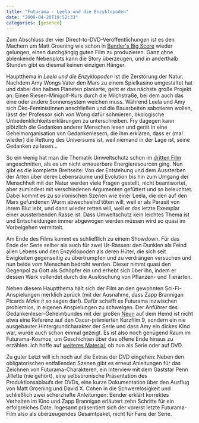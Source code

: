 ```yaml
---
title: "Futurama - Leela und die Enzyklopoden"
date: "2009-04-20T19:52:33"
categories: [gesehen]
---
```


Zum Abschluss der vier Direct-to-DVD-Veröffentlichungen ist es den Machern um Matt Groening wie schon in [Bender's Big Score](/2008/04/10/futurama-benders-big-score/) wieder gelungen, einen durchgängig guten Film zu produzieren. Ganz ohne ablenkende Nebenplots kann die Story überzeugen, und in anderthalb Stunden gibt es diesmal keinen einzigen Hänger.

Hauptthema in *Leela und die Enzyklopoden* ist die Zerstörung der Natur. Nachdem Amy Wongs Vater den Mars zu einem Spielkasino umgestaltet hat und dabei den halben Planeten planierte, geht er das nächste große Projekt an: Einen Riesen-Minigolf-Kurs durch die Milchstraße, bei dem auch das eine oder andere Sonnensystem weichen muss. Während Leela und Amy sich Öko-Feministinnen anschließen und die Bauarbeiten sabotieren wollen, lässt der Professor sich von Wong dafür schmieren, ökologische Unbedenklichkeitserklärungen zu unterschreiben. Fry dagegen kann plötzlich die Gedanken anderer Menschen lesen und gerät in eine Geheimorganisation von Gedankenlesern, die ihm erklären, dass er (mal wieder) die Rettung des Universums ist, weil niemand in der Lage ist, seine Gedanken zu lesen...

So ein wenig hat man die Thematik Umweltschutz schon im [dritten Film](/2009/01/31/futurama-benders-game/) angeschnitten, als es um nicht erneuerbare Energieresourcen ging. Nun gibt es die komplette Breitseite: Von der Entstehung und dem Aussterben der Arten über deren Lebensräume und Evolution bis hin zum Umgang der Menschheit mit der Natur werden viele Fragen gestellt, nicht beantwortet, aber zumindest mit verschiedenen Argumenten gefüttert und so beleuchtet. Dabei kommt es zu so ironischen Szenen wie einer Leela, die den auf den Mars gefundenen Wurm abwechselnd töten will, weil er als Parasit von ihrem Blut lebt, und dann wieder retten will, weil er das letzte Exemplar einer aussterbenden Rasse ist. Dass Umweltschutz kein leichtes Thema ist und Entscheidungen immer abgewogen werden müssen wird so quasi im Vorbeigehen vermittelt.

Am Ende des Films kommt es schließlich zu einem Showdown. Für das Ende der Serie selber als auch für zwei Ur-Rassen: den Dunklen als Feind allen Lebens und den Enzyklopoden als deren Hüter, die sich seit Ewigkeiten gegenseitig zu übertrumpfen und zu verdrängen versuchen und nun beide vom Menschen bedroht werden. Dieser nimmt quasi den Gegenpol zu Gott als Schöpfer ein und erhebt sich über ihn, indem er dessen Werk vollendet durch die Auslöschung von Pflanzen- und Tierarten.

Neben diesem Hauptthema hält sich der Film an den gewohnten Sci-Fi-Anspielungen merklich zurück (mit der Ausnahme, dass Zapp Brannigan Picards *Make it so* sagen darf). Dafür schafft es Futurama inzwischen problemlos, in eigenen Anspielungen zu schwelgen. Der Anführer des Gedankenleser-Geheimbundes mit der großen [Neun](http://futurama.wikia.com/wiki/Nine) auf dem Hemd ist nicht etwa eine Referenz auf den Oscar-prämierten Kurzfilm 9, sondern ein nie ausgebauter Hintergrundcharakter der Serie und dass Amy ein dickes Kind war, wurde auch schon einmal gezeigt. Es ist also noch genügend Raum im Futurama-Kosmos, um Geschichten über das offene Ende hinaus zu erzählen. Ich hoffe auf [weiteres Material](/2009/02/26/death-sells-oder-doch-nicht/), ob nun als Serie oder auf DVD.

Zu guter Letzt will ich noch auf die Extras der DVD eingehen: Neben den obligatorischen entfallenden Szenen gibt es erneut Anleitungen für das Zeichnen von Futurama-Charakteren, ein Interview mit dem Gaststar Penn Jillette (nie gehört), eine selbstironische Präsentation des Produktionsablaufs der DVDs, eine kurze Dokumentation über den Ausflug von Matt Groening und David X. Cohen in die Schwerelosigkeit und schließlich zwei scherzhafte Anleitungen: Bender erklärt korrektes Verhalten im Kino und Zapp Brannigan erläutert zehn Schritte für ein erfolgreiches Date. Ingesamt präsentiert sich der vorerst letzte Futurama-Film also als überzeugendes Gesamtpaket, nicht für Fans der Serie.
